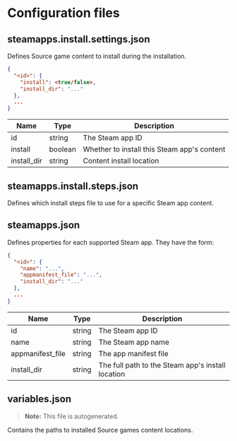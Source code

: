 # Configuration files

## steamapps.install.settings.json

Defines Source game content to install during the installation.

```json
{
  "<id>": {
    "install": <true/false>,
    "install_dir": "..."
  },
  ...
}
```

| Name | Type | Description |
| ---- | -----| ----------- |
| id | string | The Steam app ID |
| install | boolean | Whether to install this Steam app's content |
| install_dir | string | Content install location |

## steamapps.install.steps.json

Defines which install steps file to use for a specific Steam app content.

## steamapps.json

Defines properties for each supported Steam app. They have the form:

```json
{
  "<id>": {
    "name": "...",
    "appmanifest_file": "...",
    "install_dir": "..."
  },
  ...
}
```

| Name | Type | Description |
| ---- | -----| ----------- |
| id | string | The Steam app ID |
| name | string | The Steam app name |
| appmanifest_file | string | The app manifest file |
| install_dir | string | The full path to the Steam app's install location |

## variables.json

> **Note:** This file is autogenerated.

Contains the paths to installed Source games content locations.
